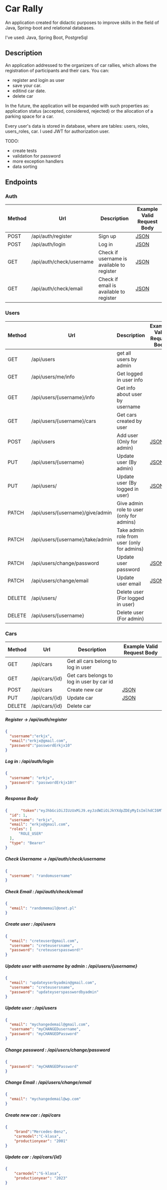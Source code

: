 # Car Rally
An application created for didactic purposes to improve skills in the field of Java, Spring-boot and relational databases.


I've used:
Java, Spring Boot, PostgreSql

## Description
An application addressed to the organizers of car rallies, which allows the registration of participants and their cars.
You can:
* register and login as user
* save your car.
* editind car date.
* delete car

In the future, the application will be expanded with such properties as: application status (accepted, considered, rejected) or the allocation of a parking space for a car.

Every user's data is stored in database, where are tables: users, roles, users_roles, car.
I used JWT for authorization user.

TODO:
* create tests
* validation for password
* more exception handlers
* data sorting

## Endpoints

### Auth

| Method | Url                      | Description | Example Valid Request Body | 
| ------ |--------------------------| ---------- | --------------------------- |
| POST   | /api/auth/register       | Sign up | [JSON](#register) |
| POST   | /api/auth/login          | Log in | [JSON](#login) |
| GET    | /api/auth/check/username | Check if username is available to register |[JSON](#checkusername) |
| GET    | /api/auth/check/email    | Check if email is available to register |[JSON](#checkemail) |


### Users

| Method | Url | Description | Example Valid Request Body |
|--------| --- | ----------- | ------------------------- |
| GET    | /api/users | get all users by admin | |
| GET    | /api/users/me/info | Get logged in user info | |
| GET    | /api/users/{username}/info | Get info about user by username | |
| GET    | /api/users/{username}/cars | Get cars created by user | |
| POST   | /api/users | Add user (Only for admin) | [JSON](#usercreate) |
| PUT    | /api/users/{username} | Update user (By admin) | [JSON](#userupdatebyadmin) |
| PUT    | /api/users/ | Update user (By logged in user) | [JSON](#userupdate) |
| PATCH  | /api/users/{username}/give/admin | Give admin role to user (only for admins) | |
| PATCH  | /api/users/{username}/take/admin | Take admin role from user (only for admins) | |
| PATCH  | /api/users/change/password | Update user password | [JSON](#userpasswordchange) |
| PATCH  | /api/users/change/email | Update user email | [JSON](#useremailchange) |
| DELETE | /api/users/ | Delete user (For logged in user)  | |
| DELETE | /api/users/{username} | Delete user (For admin) | |

### Cars

| Method | Url | Description                                        | Example Valid Request Body |
| ------ | --- |----------------------------------------------------| ------------------------- |
| GET    | /api/cars | Get all cars belong to log in user            | |
| GET    | /api/cars/{id} | Get cars belongs to log in user by car id | |
| POST   | /api/cars | Create new car                                | [JSON](#carcreate) |
| PUT    | /api/cars/{id} | Update car                                    | [JSON](#carupdate) |
| DELETE | /api/cars/{id} | Delete car                                    | |

##### <a id="register">Register -> /api/auth/register</a>
```json
{
  "username":"erkjx",
  "email":"erkjx@gmail.com",
  "password":"passwordErkjx10"
}
```
##### <a id="login">Log in : /api/auth/login</a>
```json
{
  "username": "erkjx",
  "password": "passwordErkjx10!"
}
```
##### Response Body
```json
{      "token":"eyJhbGciOiJIUzUxMiJ9.eyJzdWIiOiJkYXdpZDEyMyIsImlhdCI6MTY1MTAwMDczMSwiZXhwIjoxNjUxMDM2NzMxfQ.yLT8X2M6ub2q1Tc_Ifph_7Qs2tDzYLuQmzdCy0vXQO8UJv_wTHYqwqPebf7KSWB6RYerV8-ZqIv7s0EpoLMxWQ",
  "id": 1,
  "username": "erkjx",
  "email": "erkjx@gmail.com",
  "roles": [
      "ROLE_USER"
  ],
  "type": "Bearer"
}
```

##### <a id="checkusername">Check Username -> /api/auth/check/username</a>
```json
{
  "username": "randomusername"
}
```

##### <a id="checkemail">Check Email : /api/auth/check/email</a>
```json
{
  "email": "randomemail@onet.pl"
}
```

##### <a id="createuser">Create user : /api/users</a>
```json
{
  "email": "creteuser@gmail.com",
  "username": "creteusersname",
  "password": "creteuserspassword!"
}
```
##### <a id="userupdatebyadmin">Update user with username by admin : /api/users/{username}</a>
```json
{
  "email": "updateyserbyadmin@gmail.com",
  "username": "creteusersname",
  "password": "updateyserspasswordbyadmin"
}

```
##### <a id="userupdate">Update user : /api/users</a>
```json
{
  "email": "mychangedemail@gmail.com",
  "username": "myCHANGEDusername",
  "password": "myCHANGEDPassword"
}
```
##### <a id="changepassword">Change password : /api/users/change/password</a>
```json
{
  "password": "myCHANGEDPassword"
}
```

##### <a id="changeemail">Change Email : /api/users/change/email</a>
```json
{
  "email": "mychangedemail@wp.com"
}
```
##### <a id="carcreate">Create new car : /api/cars</a>
```json
{
    "brand":"Mercedes-Benz",
    "carmodel":"C-klasa",
    "productionyear": "2001"
}
```
##### <a id="carupdate">Update car : /api/cars/{id}</a>
```json
{
    "carmodel":"G-klasa",
    "productionyear": "2023"
}
```
